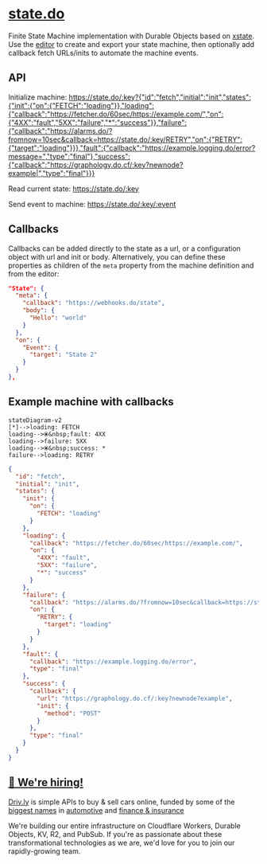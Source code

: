 # [state.do](https://state.do)

Finite State Machine implementation with Durable Objects based on [xstate](https://xstate.js.org).
Use the [editor](https://stately.ai/editor) to create and export your state machine, then optionally add callback fetch URLs/inits to automate the machine events.

## API

Initialize machine:
<https://state.do/:key?{"id":"fetch","initial":"init","states":{"init":{"on":{"FETCH":"loading"}},"loading":{"callback":"https://fetcher.do/60sec/https://example.com/","on":{"4XX":"fault","5XX":"failure","*":"success"}},"failure":{"callback":"https://alarms.do/?fromnow=10sec&callback=https://state.do/:key/RETRY","on":{"RETRY":{"target":"loading"}}},"fault":{"callback":"https://example.logging.do/error?message=","type":"final"},"success":{"callback":"https://graphology.do.cf/:key?newnode?example|","type":"final"}}}>

Read current state:
<https://state.do/:key>

Send event to machine:
<https://state.do/:key/:event>

## Callbacks

Callbacks can be added directly to the state as a url, or a configuration object with url and init or body. Alternatively, you can define these properties as children of the `meta` property from the machine definition and from the editor:

```json
"State": {
  "meta": {
    "callback": "https://webhooks.do/state",
    "body": {
      "Hello": "world"
    }
  },
  "on": {
    "Event": {
      "target": "State 2"
    }
  }
},
```


## Example machine with callbacks

```mermaid
stateDiagram-v2
[*]-->loading: FETCH
loading-->⦿&nbsp;fault: 4XX
loading-->failure: 5XX
loading-->⦿&nbsp;success: *
failure-->loading: RETRY
```

```json
{
  "id": "fetch",
  "initial": "init",
  "states": {
    "init": {
      "on": {
        "FETCH": "loading"
      }
    },
    "loading": {
      "callback": "https://fetcher.do/60sec/https://example.com/",
      "on": {
        "4XX": "fault",
        "5XX": "failure",
        "*": "success"
      }
    },
    "failure": {
      "callback": "https://alarms.do/?fromnow=10sec&callback=https://state.do/:key/RETRY",
      "on": {
        "RETRY": {
          "target": "loading"
        }
      }
    },
    "fault": {
      "callback": "https://example.logging.do/error",
      "type": "final"
    },
    "success": {
      "callback": {
        "url": "https://graphology.do.cf/:key?newnode?example",
        "init": {
          "method": "POST"
        }
      },
      "type": "final"
    }
  }
}
```

## [🚀 We're hiring!](https://careers.do/apply)

[Driv.ly](https://driv.ly) is simple APIs to buy & sell cars online, funded by some of the [biggest names](https://twitter.com/TurnerNovak) in [automotive](https://fontinalis.com/team/#bill-ford) and [finance & insurance](https://www.detroit.vc)

We're building our entire infrastructure on Cloudflare Workers, Durable Objects, KV, R2, and PubSub. If you're as passionate about these transformational technologies as we are, we'd love for you to join our rapidly-growing team.
